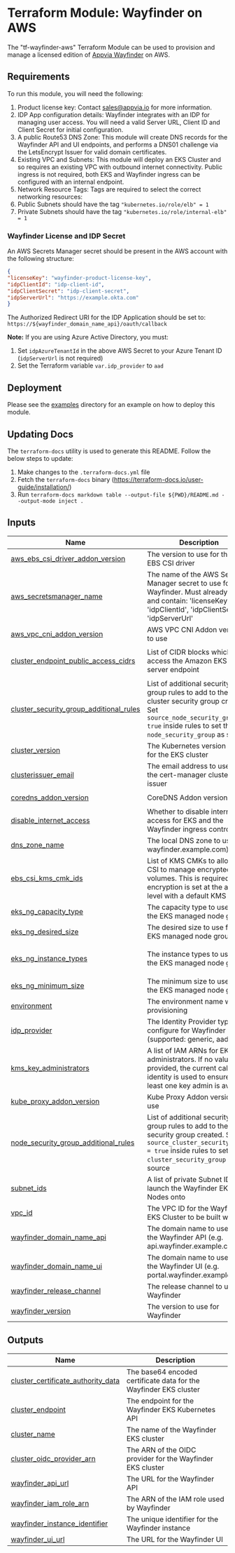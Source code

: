 <!-- BEGIN_TF_DOCS -->
# Terraform Module: Wayfinder on AWS

The "tf-wayfinder-aws" Terraform Module can be used to provision and manage a licensed edition of [Appvia Wayfinder](https://www.appvia.io/product/) on AWS.

## Requirements

To run this module, you will need the following:
1. Product license key: Contact sales@appvia.io for more information.
2. IDP App configuration details: Wayfinder integrates with an IDP for managing user access. You will need a valid Server URL, Client ID and Client Secret for initial configuration.
3. A public Route53 DNS Zone: This module will create DNS records for the Wayfinder API and UI endpoints, and performs a DNS01 challenge via the LetsEncrypt Issuer for valid domain certificates.
4. Existing VPC and Subnets: This module will deploy an EKS Cluster and so requires an existing VPC with outbound internet connectivity. Public ingress is not required, both EKS and Wayfinder ingress can be configured with an internal endpoint.
5. Network Resource Tags: Tags are required to select the correct networking resources:
1. Public Subnets should have the tag `"kubernetes.io/role/elb" = 1`
2. Private Subnets should have the tag `"kubernetes.io/role/internal-elb" = 1`

### Wayfinder License and IDP Secret

An AWS Secrets Manager secret should be present in the AWS account with the following structure:
```json
{
"licenseKey": "wayfinder-product-license-key",
"idpClientId": "idp-client-id",
"idpClientSecret": "idp-client-secret",
"idpServerUrl": "https://example.okta.com"
}
```

The Authorized Redirect URI for the IDP Application should be set to: `https://${wayfinder_domain_name_api}/oauth/callback`

**Note:** If you are using Azure Active Directory, you must:
1. Set `idpAzureTenantId` in the above AWS Secret to your Azure Tenant ID (`idpServerUrl` is not required)
2. Set the Terraform variable `var.idp_provider` to `aad`

## Deployment

Please see the [examples](./examples) directory for an example on how to deploy this module.

## Updating Docs

The `terraform-docs` utility is used to generate this README. Follow the below steps to update:
1. Make changes to the `.terraform-docs.yml` file
2. Fetch the `terraform-docs` binary (https://terraform-docs.io/user-guide/installation/)
3. Run `terraform-docs markdown table --output-file ${PWD}/README.md --output-mode inject .`

## Inputs

| Name | Description | Type | Default | Required |
|------|-------------|------|---------|:--------:|
| <a name="input_aws_ebs_csi_driver_addon_version"></a> [aws\_ebs\_csi\_driver\_addon\_version](#input\_aws\_ebs\_csi\_driver\_addon\_version) | The version to use for the AWS EBS CSI driver | `string` | `"v1.19.0-eksbuild.2"` | no |
| <a name="input_aws_secretsmanager_name"></a> [aws\_secretsmanager\_name](#input\_aws\_secretsmanager\_name) | The name of the AWS Secrets Manager secret to use for Wayfinder. Must already exist and contain: 'licenseKey', 'idpClientId', 'idpClientSecret', 'idpServerUrl' | `string` | `"wayfinder-secrets"` | no |
| <a name="input_aws_vpc_cni_addon_version"></a> [aws\_vpc\_cni\_addon\_version](#input\_aws\_vpc\_cni\_addon\_version) | AWS VPC CNI Addon version to use | `string` | `"v1.12.6-eksbuild.2"` | no |
| <a name="input_cluster_endpoint_public_access_cidrs"></a> [cluster\_endpoint\_public\_access\_cidrs](#input\_cluster\_endpoint\_public\_access\_cidrs) | List of CIDR blocks which can access the Amazon EKS API server endpoint | `list(string)` | <pre>[<br>  "0.0.0.0/0"<br>]</pre> | no |
| <a name="input_cluster_security_group_additional_rules"></a> [cluster\_security\_group\_additional\_rules](#input\_cluster\_security\_group\_additional\_rules) | List of additional security group rules to add to the cluster security group created. Set `source_node_security_group = true` inside rules to set the `node_security_group` as source | `any` | `{}` | no |
| <a name="input_cluster_version"></a> [cluster\_version](#input\_cluster\_version) | The Kubernetes version to use for the EKS cluster | `string` | `"1.25"` | no |
| <a name="input_clusterissuer_email"></a> [clusterissuer\_email](#input\_clusterissuer\_email) | The email address to use for the cert-manager cluster issuer | `string` | n/a | yes |
| <a name="input_coredns_addon_version"></a> [coredns\_addon\_version](#input\_coredns\_addon\_version) | CoreDNS Addon version to use | `string` | `"v1.9.3-eksbuild.5"` | no |
| <a name="input_disable_internet_access"></a> [disable\_internet\_access](#input\_disable\_internet\_access) | Whether to disable internet access for EKS and the Wayfinder ingress controller | `bool` | `false` | no |
| <a name="input_dns_zone_name"></a> [dns\_zone\_name](#input\_dns\_zone\_name) | The local DNS zone to use (e.g. wayfinder.example.com) | `string` | n/a | yes |
| <a name="input_ebs_csi_kms_cmk_ids"></a> [ebs\_csi\_kms\_cmk\_ids](#input\_ebs\_csi\_kms\_cmk\_ids) | List of KMS CMKs to allow EBS CSI to manage encrypted volumes. This is required if EBS encryption is set at the account level with a default KMS CMK. | `list(string)` | `[]` | no |
| <a name="input_eks_ng_capacity_type"></a> [eks\_ng\_capacity\_type](#input\_eks\_ng\_capacity\_type) | The capacity type to use for the EKS managed node group | `string` | `"ON_DEMAND"` | no |
| <a name="input_eks_ng_desired_size"></a> [eks\_ng\_desired\_size](#input\_eks\_ng\_desired\_size) | The desired size to use for the EKS managed node group | `number` | `2` | no |
| <a name="input_eks_ng_instance_types"></a> [eks\_ng\_instance\_types](#input\_eks\_ng\_instance\_types) | The instance types to use for the EKS managed node group | `list(string)` | <pre>[<br>  "t3.xlarge"<br>]</pre> | no |
| <a name="input_eks_ng_minimum_size"></a> [eks\_ng\_minimum\_size](#input\_eks\_ng\_minimum\_size) | The minimum size to use for the EKS managed node group | `number` | `2` | no |
| <a name="input_environment"></a> [environment](#input\_environment) | The environment name we are provisioning | `string` | `"production"` | no |
| <a name="input_idp_provider"></a> [idp\_provider](#input\_idp\_provider) | The Identity Provider type to configure for Wayfinder (supported: generic, aad) | `string` | `"generic"` | no |
| <a name="input_kms_key_administrators"></a> [kms\_key\_administrators](#input\_kms\_key\_administrators) | A list of IAM ARNs for EKS key administrators. If no value is provided, the current caller identity is used to ensure at least one key admin is available | `list(string)` | `[]` | no |
| <a name="input_kube_proxy_addon_version"></a> [kube\_proxy\_addon\_version](#input\_kube\_proxy\_addon\_version) | Kube Proxy Addon version to use | `string` | `"v1.25.9-eksbuild.1"` | no |
| <a name="input_node_security_group_additional_rules"></a> [node\_security\_group\_additional\_rules](#input\_node\_security\_group\_additional\_rules) | List of additional security group rules to add to the node security group created. Set `source_cluster_security_group = true` inside rules to set the `cluster_security_group` as source | `any` | `{}` | no |
| <a name="input_subnet_ids"></a> [subnet\_ids](#input\_subnet\_ids) | A list of private Subnet IDs to launch the Wayfinder EKS Nodes onto | `list(string)` | n/a | yes |
| <a name="input_vpc_id"></a> [vpc\_id](#input\_vpc\_id) | The VPC ID for the Wayfinder EKS Cluster to be built within | `string` | n/a | yes |
| <a name="input_wayfinder_domain_name_api"></a> [wayfinder\_domain\_name\_api](#input\_wayfinder\_domain\_name\_api) | The domain name to use for the Wayfinder API (e.g. api.wayfinder.example.com) | `string` | n/a | yes |
| <a name="input_wayfinder_domain_name_ui"></a> [wayfinder\_domain\_name\_ui](#input\_wayfinder\_domain\_name\_ui) | The domain name to use for the Wayfinder UI (e.g. portal.wayfinder.example.com) | `string` | n/a | yes |
| <a name="input_wayfinder_release_channel"></a> [wayfinder\_release\_channel](#input\_wayfinder\_release\_channel) | The release channel to use for Wayfinder | `string` | `"wayfinder-releases"` | no |
| <a name="input_wayfinder_version"></a> [wayfinder\_version](#input\_wayfinder\_version) | The version to use for Wayfinder | `string` | `"v2.1.1"` | no |

## Outputs

| Name | Description |
|------|-------------|
| <a name="output_cluster_certificate_authority_data"></a> [cluster\_certificate\_authority\_data](#output\_cluster\_certificate\_authority\_data) | The base64 encoded certificate data for the Wayfinder EKS cluster |
| <a name="output_cluster_endpoint"></a> [cluster\_endpoint](#output\_cluster\_endpoint) | The endpoint for the Wayfinder EKS Kubernetes API |
| <a name="output_cluster_name"></a> [cluster\_name](#output\_cluster\_name) | The name of the Wayfinder EKS cluster |
| <a name="output_cluster_oidc_provider_arn"></a> [cluster\_oidc\_provider\_arn](#output\_cluster\_oidc\_provider\_arn) | The ARN of the OIDC provider for the Wayfinder EKS cluster |
| <a name="output_wayfinder_api_url"></a> [wayfinder\_api\_url](#output\_wayfinder\_api\_url) | The URL for the Wayfinder API |
| <a name="output_wayfinder_iam_role_arn"></a> [wayfinder\_iam\_role\_arn](#output\_wayfinder\_iam\_role\_arn) | The ARN of the IAM role used by Wayfinder |
| <a name="output_wayfinder_instance_identifier"></a> [wayfinder\_instance\_identifier](#output\_wayfinder\_instance\_identifier) | The unique identifier for the Wayfinder instance |
| <a name="output_wayfinder_ui_url"></a> [wayfinder\_ui\_url](#output\_wayfinder\_ui\_url) | The URL for the Wayfinder UI |
<!-- END_TF_DOCS -->